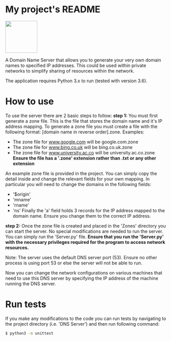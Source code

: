 # My project's README
<img src="https://hide.me/resources/156/images/no-dns-icon@2x.png" width="100" height="100">

A Domain Name Server that allows you to generate your very own domain names to specified IP addresses.
This could be used within private networks to simplify sharing of resources within the network.

The application requires Python 3.x to run (tested with version 3.6).

# How to use

To use the server there are 2 basic steps to follow:
**step 1:**
You must first generate a zone file. This is the file that stores the domain name and it's IP address mapping.
To generate a zone file you must create a file with the following format: [domain name in reverse order].zone.
Examples:
- The zone file for www.google.com will be google.com.zone
- The zone file for www.bing.co.uk will be bing.co.uk.zone
- The zone file for www.university.ac.co will be university.ac.co.zone
**Ensure the file has a '.zone' extension rather than .txt or any other extension**

An example zone file is provided in the project. You can simply copy the detail inside
and change the relevant fields for your own mapping. In particular you will need to change the domains in the following fields:
- '$origin'
- 'mname'
- 'rname'
- 'ns'
Finally the 'a' field holds 3 records for the IP address mapped to the domain name. 
Ensure you change them to the correct IP address.

**step 2:**
Once the zone file is created and placed in the 'Zones' directory you can start the server.
No special modifications are needed to run the server. You can simply run the 'Server.py' file.
**Ensure that you run the 'Server.py' with the necessary privileges required for the program to access network resources.**

Note: The server uses the default DNS server port (53). Ensure no other process is using port 53 
or else the server will not be able to run.

Now you can change the network configurations on various machines that need to use this DNS server by specifying
the IP address of the machine running the DNS server. 

# Run tests

If you make any modifications to the code you can run tests by navigating 
to the project directory (i.e. 'DNS Server') and then run following command:

```sh
$ python3 -m unittest
```